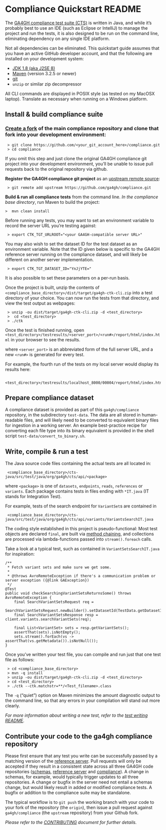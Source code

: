 # Compliance Quickstart README

The [GA4GH compliance test suite (CTS)](https://github.com/ga4gh/compliance) is written in Java, and while it’s probably best to use an IDE (such as Eclipse or IntelliJ) to manage the project and run the tests, it is also designed to be run on the command line, eliminating dependency on any single IDE platform.

Not all dependencies can be eliminated. This quickstart guide assumes that you have an active GitHub developer account, and that the following are installed on your development system:

* [JDK 1.8 (aka J2SE 8)](https://docs.oracle.com/javase/8/docs/technotes/guides/install/install_overview.html)
* [Maven](https://maven.apache.org) (version 3.2.5 or newer)
* [git](https://git-scm.com)
* `unzip` or similar zip decompressor

All CLI commands are displayed in POSIX style (as tested on my MacOSX laptop). Translate as necessary when running on a Windows platform.

## Install & build compliance suite

### [Create a fork](https://help.github.com/articles/fork-a-repo/) of the main compliance repository and clone that fork into your development environment:

     > git clone https://github.com/<your_git_account_here>/compliance.git
     > cd compliance

If you omit this step and just clone the original GA4GH compliance git project into your development environment, you’ll be unable to issue pull requests back to the original repository via github.

**Register the GA4GH compliance git project** as an [upstream remote source](https://help.github.com/articles/configuring-a-remote-for-a-fork/):

     > git remote add upstream https://github.com/ga4gh/compliance.git

**Build & run all compliance tests** from the command line.
_In the compliance base directory_, run Maven to build the project:

    >  mvn clean install

Before running any tests, you may want to set an environment variable to record the server URL you’re testing against:

     > export CTK_TGT_URLROOT="<your GA4GH-compatible server URL>"

You may also wish to set the dataset ID for the test dataset as an environment variable. Note that the ID given below is specific to the GA4GH reference server running on the compliance dataset, and will likely be different on another
server implementation.

     > export CTK_TGT_DATASET_ID="YnJjYTE="

It is also possible to set these parameters on a per-run basis.

Once the project is built, unzip the contents of `<compliance_base_directory>/dist/target/ga4gh-ctk-cli.zip` into a test directory of your choice. You can now run the tests from that directory, and view the test output as webpages:

     > unzip -ou dist/target/ga4gh-ctk-cli.zip -d <test_directory>
     >  cd <test_directory>
     > ./ctk

Once the test is finished running, open `<test_directory>/testresults/<server_port>/<run#>/report/html/index.html` in your browser to see
the results.

where `<server_port>` is an abbreviated form of the full server URL, and a new `<run#>` is generated for every test. 

For example, the fourth run of the tests on
my local server would display its results here:

     <test_directory>/testresults/localhost_8000/00004/report/html/index.html

## Prepare compliance dataset

A compliance dataset is provided as part of this `ga4gh/compliance` repository, in the subdirectory `test-data`.
The data are all stored in human-readable files, and will likely need to be converted to equivalent binary files
for ingestion in a working server. An example best-practice recipe for converting each file type into its binary
equivalent is provided in the shell script `test-data/convert_to_binary.sh`.

## Write, compile & run a test

The Java source code files containing the actual tests are all located in:

     <compliance_base_directory>/cts-java/src/test/java/org/ga4gh/cts/api/<package>

where `<package>` is one of `datasets`, `endpoints`, `reads`, `references` or `variants`.
Each package contains tests in files ending with `*IT.java` (IT stands for Integration Test).

For example, tests of the search endpoint for `VariantSet`s are contained in

     <compliance_base_directory>/cts-java/src/test/java/org/ga4gh/cts/api/variants/VariantsSearchIT.java

The coding style established in this project is pseudo-functional: Most test objects are declared `final`, 
are built via [method chaining](https://en.wikipedia.org/wiki/Method_chaining), and collections are
processed via lambda-functions passed into `stream().foreach` calls.

Take a look at a typical test, such as contained in `VariantSetsSearchIT.java` for inspiration:

    /**
     * Fetch variant sets and make sure we get some.
     *
     * @throws AvroRemoteException if there's a communication problem or server exception ({@link GAException})
     */
    @Test
    public void checkSearchingVariantSetsReturnsSome() throws AvroRemoteException {
        final SearchVariantSetsRequest req =
                SearchVariantSetsRequest.newBuilder().setDatasetId(TestData.getDatasetId()).build();
        final SearchVariantSetsResponse resp = client.variants.searchVariantSets(req);

        final List<VariantSet> sets = resp.getVariantSets();
        assertThat(sets).isNotEmpty();
        sets.stream().forEach(vs -> assertThat(vs.getMetadata()).isNotNull());
    }

Once you’ve written your test file, you can compile and run just that one test file as follows:

     > cd <compliance_base_directory>
     > mvn -q install
     > unzip -ou dist/target/ga4gh-ctk-cli.zip -d <test_directory>
     > cd <test_directory>
     > ./ctk --ctk.matchstr=**/<Test_filename>.class
 
The `-q` (“quiet”) option on Maven minimizes the amount diagnostic output to the command line, so that any errors in your compilation will stand out more clearly.

_For more information about writing a new test, refer to the [test writing README](WritingATest.md)._

## Contribute your code to the ga4gh compliance repository

Please first ensure that any test you write can be successfully passed by a matching version of the
[reference server](https://github.com/ga4gh/server). Pull requests will only be accepted if they result
in a consistent state across all three GA4GH code repositories ([schemas](https://github.com/ga4gh/schemas),
[reference server](https://github.com/ga4gh/server) and [compliance](https://github.com/ga4gh/compliance)).
A change in schemas, for example, would typically trigger updates to all three repositories.
A change or bugfix in the server need not entail a schemas change, but would likely result in added or
modified compliance tests. A bugfix or addition to the compliance suite may be standalone.

The typical workflow is to `git push` the working branch with your code to your fork of the repository
(the `origin`), then issue a pull request against `ga4gh/compliance` (the `upstream` repository) from your
Github fork.

_Please refer to the [CONTRIBUTING](https://github.com/ga4gh/compliance/blob/master/CONTRIBUTING.md)
document for further details._
